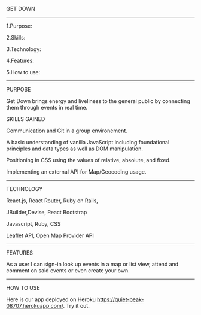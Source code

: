 GET DOWN
______________

1.Purpose:

2.Skills:

3.Technology:

4.Features:

5.How to use:
______________

PURPOSE

Get Down brings energy and liveliness to the general public
by connecting them through events in real time.

SKILLS GAINED

Communication and Git in a group environement.

A basic understanding of vanilla JavaScript including foundational principles and data types as well as DOM manipulation.

Positioning in CSS using the values of relative, absolute, and fixed.

Implementing an external API for Map/Geocoding usage.

________________

TECHNOLOGY

React.js, React Router, Ruby on Rails,

JBuilder,Devise, React Bootstrap

Javascript, Ruby, CSS

Leaflet API, Open Map Provider API
_______________________________________

FEATURES

As a user I can sign-in look up events in a map or list view, attend and comment on said events or even create your own.
_______________________________________

HOW TO USE

Here is our app deployed on Heroku https://quiet-peak-08707.herokuapp.com/. Try it out.



